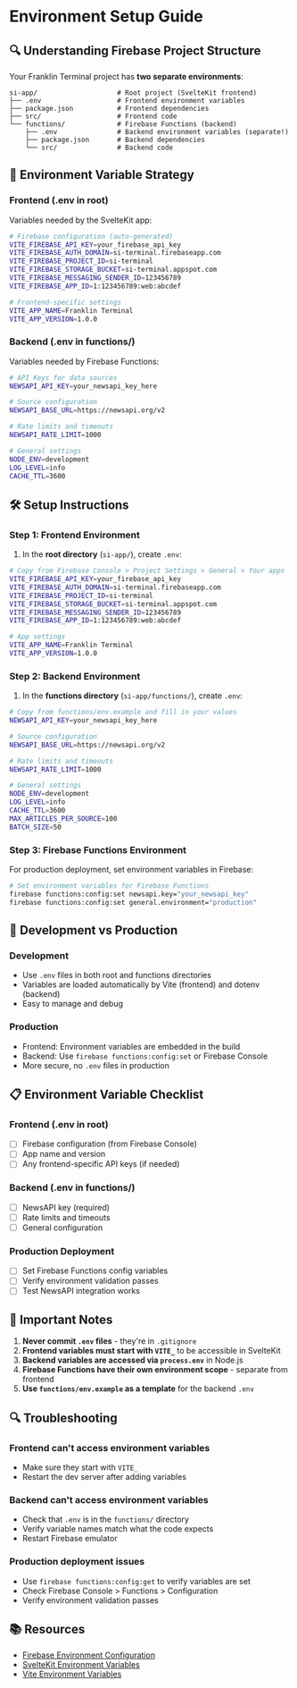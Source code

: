 # Environment Setup Guide

## 🔍 **Understanding Firebase Project Structure**

Your Franklin Terminal project has **two separate environments**:

```
si-app/                    # Root project (SvelteKit frontend)
├── .env                   # Frontend environment variables
├── package.json           # Frontend dependencies
├── src/                   # Frontend code
└── functions/             # Firebase Functions (backend)
    ├── .env               # Backend environment variables (separate!)
    ├── package.json       # Backend dependencies
    └── src/               # Backend code
```

## 🎯 **Environment Variable Strategy**

### **Frontend (.env in root)**

Variables needed by the SvelteKit app:

```bash
# Firebase configuration (auto-generated)
VITE_FIREBASE_API_KEY=your_firebase_api_key
VITE_FIREBASE_AUTH_DOMAIN=si-terminal.firebaseapp.com
VITE_FIREBASE_PROJECT_ID=si-terminal
VITE_FIREBASE_STORAGE_BUCKET=si-terminal.appspot.com
VITE_FIREBASE_MESSAGING_SENDER_ID=123456789
VITE_FIREBASE_APP_ID=1:123456789:web:abcdef

# Frontend-specific settings
VITE_APP_NAME=Franklin Terminal
VITE_APP_VERSION=1.0.0
```

### **Backend (.env in functions/)**

Variables needed by Firebase Functions:

```bash
# API Keys for data sources
NEWSAPI_API_KEY=your_newsapi_key_here

# Source configuration
NEWSAPI_BASE_URL=https://newsapi.org/v2

# Rate limits and timeouts
NEWSAPI_RATE_LIMIT=1000

# General settings
NODE_ENV=development
LOG_LEVEL=info
CACHE_TTL=3600
```

## 🛠 **Setup Instructions**

### **Step 1: Frontend Environment**

1. In the **root directory** (`si-app/`), create `.env`:

```bash
# Copy from Firebase Console > Project Settings > General > Your apps
VITE_FIREBASE_API_KEY=your_firebase_api_key
VITE_FIREBASE_AUTH_DOMAIN=si-terminal.firebaseapp.com
VITE_FIREBASE_PROJECT_ID=si-terminal
VITE_FIREBASE_STORAGE_BUCKET=si-terminal.appspot.com
VITE_FIREBASE_MESSAGING_SENDER_ID=123456789
VITE_FIREBASE_APP_ID=1:123456789:web:abcdef

# App settings
VITE_APP_NAME=Franklin Terminal
VITE_APP_VERSION=1.0.0
```

### **Step 2: Backend Environment**

1. In the **functions directory** (`si-app/functions/`), create `.env`:

```bash
# Copy from functions/env.example and fill in your values
NEWSAPI_API_KEY=your_newsapi_key_here

# Source configuration
NEWSAPI_BASE_URL=https://newsapi.org/v2

# Rate limits and timeouts
NEWSAPI_RATE_LIMIT=1000

# General settings
NODE_ENV=development
LOG_LEVEL=info
CACHE_TTL=3600
MAX_ARTICLES_PER_SOURCE=100
BATCH_SIZE=50
```

### **Step 3: Firebase Functions Environment**

For production deployment, set environment variables in Firebase:

```bash
# Set environment variables for Firebase Functions
firebase functions:config:set newsapi.key="your_newsapi_key"
firebase functions:config:set general.environment="production"
```

## 🔧 **Development vs Production**

### **Development**

- Use `.env` files in both root and functions directories
- Variables are loaded automatically by Vite (frontend) and dotenv (backend)
- Easy to manage and debug

### **Production**

- Frontend: Environment variables are embedded in the build
- Backend: Use `firebase functions:config:set` or Firebase Console
- More secure, no `.env` files in production

## 📋 **Environment Variable Checklist**

### **Frontend (.env in root)**

- [ ] Firebase configuration (from Firebase Console)
- [ ] App name and version
- [ ] Any frontend-specific API keys (if needed)

### **Backend (.env in functions/)**

- [ ] NewsAPI key (required)
- [ ] Rate limits and timeouts
- [ ] General configuration

### **Production Deployment**

- [ ] Set Firebase Functions config variables
- [ ] Verify environment validation passes
- [ ] Test NewsAPI integration works

## 🚨 **Important Notes**

1. **Never commit `.env` files** - they're in `.gitignore`
2. **Frontend variables must start with `VITE_`** to be accessible in SvelteKit
3. **Backend variables are accessed via `process.env`** in Node.js
4. **Firebase Functions have their own environment scope** - separate from frontend
5. **Use `functions/env.example` as a template** for the backend `.env`

## 🔍 **Troubleshooting**

### **Frontend can't access environment variables**

- Make sure they start with `VITE_`
- Restart the dev server after adding variables

### **Backend can't access environment variables**

- Check that `.env` is in the `functions/` directory
- Verify variable names match what the code expects
- Restart Firebase emulator

### **Production deployment issues**

- Use `firebase functions:config:get` to verify variables are set
- Check Firebase Console > Functions > Configuration
- Verify environment validation passes

## 📚 **Resources**

- [Firebase Environment Configuration](https://firebase.google.com/docs/functions/config-env)
- [SvelteKit Environment Variables](https://kit.svelte.dev/docs/modules#$env)
- [Vite Environment Variables](https://vitejs.dev/guide/env-and-mode.html)
